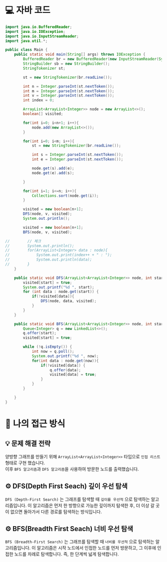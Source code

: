 <!-- 꾸미는데 있어 ChatGPT를 사용하였습니다. -->
# 💻 자바 코드
```java
import java.io.BufferedReader;
import java.io.IOException;
import java.io.InputStreamReader;
import java.util.*;

public class Main {
    public static void main(String[] args) throws IOException {
        BufferedReader br = new BufferedReader(new InputStreamReader(System.in));
        StringBuilder sb = new StringBuilder();
        StringTokenizer st;

        st = new StringTokenizer(br.readLine());

        int n = Integer.parseInt(st.nextToken());
        int m = Integer.parseInt(st.nextToken());
        int v = Integer.parseInt(st.nextToken());
        int index = 0;

        ArrayList<ArrayList<Integer>> node = new ArrayList<>();
        boolean[] visited;

        for(int i=0; i<n+1; i++){
            node.add(new ArrayList<>());
        }

        for(int i=0; i<m; i++){
            st = new StringTokenizer(br.readLine());

            int s = Integer.parseInt(st.nextToken());
            int e = Integer.parseInt(st.nextToken());

            node.get(s).add(e);
            node.get(e).add(s);

        }

        for(int i=1; i<=n; i++){
            Collections.sort(node.get(i));
        }

        visited = new boolean[n+1];
        DFS(node, v, visited);
        System.out.println();

        visited = new boolean[n+1];
        BFS(node, v, visited);

//        // 체크
//        System.out.println();
//        for(ArrayList<Integer> data : node){
//            System.out.print(index++ + " : ");
//            System.out.println(data);
//        }
    }

    public static void DFS(ArrayList<ArrayList<Integer>> node, int start, boolean[] visited){
        visited[start] = true;
        System.out.printf("%d ", start);
        for (int data : node.get(start)) {
            if(!visited[data]){
                DFS(node, data, visited);
            }
        }
    }

    public static void BFS(ArrayList<ArrayList<Integer>> node, int start, boolean[] visited){
        Queue<Integer> q = new LinkedList<>();
        q.offer(start);
        visited[start] = true;

        while (!q.isEmpty()) {
            int now = q.poll();
            System.out.printf("%d ", now);
            for(int data : node.get(now)){
                if(!visited[data]) {
                    q.offer(data);
                    visited[data] = true;
                }
            }
        }

    }
}
```

# 💭 나의 접근 방식

## 💡 문제 해결 전략
양방향 그래프를 만들기 위해 ``ArrayList<ArrayList<Integer>>`` 타입으로 ``인접 리스트`` 형태로 구현 했습니다.<br>
이후 ``BFS 알고리즘``과 ``DFS 알고리즘``을 사용하여 방문한 노드를 출력했습니다.

## ⚙️ DFS(Depth First Seach) 깊이 우선 탐색
``DFS (Depth-First Search)`` 는 그래프를 탐색할 때 ``깊이를 우선적`` 으로 탐색하는 알고리즘입니다. 이 알고리즘은 먼저 한 방향으로 가능한 깊이까지 탐색한 후, 더 이상 갈 곳이 없으면 돌아가서 다른 경로를 탐색하는 방식입니다.

## ⚙️ BFS(Breadth First Seach) 너비 우선 탐색
``BFS (Breadth-First Search)`` 는 그래프를 탐색할 때 ``너비를 우선적`` 으로 탐색하는 알고리즘입니다. 이 알고리즘은 시작 노드에서 인접한 노드를 먼저 방문하고, 그 이후에 인접한 노드를 차례로 탐색합니다. 즉, 한 단계씩 넓게 탐색합니다.